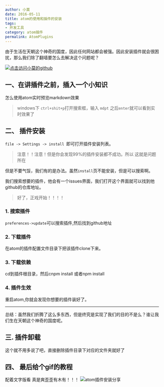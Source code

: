 ```yaml
---
author: 小莫
date: 2016-05-11
title: atom的使用和插件的安装
tags:
- 开发工具
category: atom插件
permalink: AtomPlugins
---
```

由于生活在天朝这个神奇的国度，因此任何网站都会被强。因此安装插件就会很困扰，那么我们除了翻墙要怎么去解决这个问题呢？
<!--more-->
[![点击访问小莫的github](http://static.xiaomo.info/images/atom.png)](https://github.com/qq83387856)
## 一、在讲插件之前，插入一个小知识

怎么使用atom实时预览markdown效果
>windows下 `ctrl+shit+p`打开搜索框，输入 `mdpt` 之后`enter`就可以看到实时效果了

## 二、 插件安装

`file -> Settings -> install `即可打开插件安装列表。
> 注意！！注意！但是你会发现99%的插件安装都不成功。所以 这就是问题所在

但是不要气馁，我们有的是办法。虽然`install`页不能安装，但是可以搜索啊。

我们搜索想要的插件，他会有一个issues界面，我们打开这个界面就可以找到他github的仓库地址。
>好了，正戏开始！！！！

### 1. 搜索插件
`preferences->update`可以搜索插件,然后找到github地址
### 2. 下载插件
在atom的插件配置文件目录下把该插件clone下来。
### 3. 下载依赖
cd到插件根目录，然后cnpm install 或者npm install
### 4. 插件生效
重启atom,你就会发现你想要的插件装好了。

******
总结：虽然我们折腾了这么多东西，但是终究是实现了我们的目的不是么？谁让我们生在天朝这个神奇的国度呢。

## 三. 插件卸载

这个就不用多说了吧，直接删除插件目录下对应的文件夹就好了

## 四、 最后给个gif的教程
配着文字版看 真是爽歪歪有木有！！！
![atom插件安装分享](http://static.xiaomo.info/images/atomPlugins.gif)
